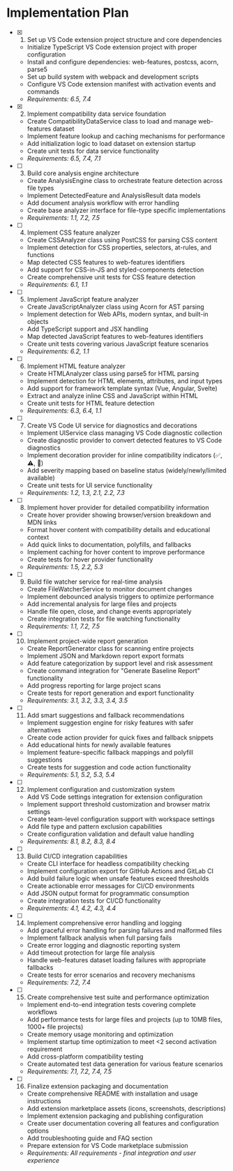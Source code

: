 # Implementation Plan

- [x] 1. Set up VS Code extension project structure and core dependencies







  - Initialize TypeScript VS Code extension project with proper configuration
  - Install and configure dependencies: web-features, postcss, acorn, parse5
  - Set up build system with webpack and development scripts
  - Configure VS Code extension manifest with activation events and commands
  - _Requirements: 6.5, 7.4_

- [x] 2. Implement compatibility data service foundation






  - Create CompatibilityDataService class to load and manage web-features dataset
  - Implement feature lookup and caching mechanisms for performance
  - Add initialization logic to load dataset on extension startup
  - Create unit tests for data service functionality
  - _Requirements: 6.5, 7.4, 7.1_

- [ ] 3. Build core analysis engine architecture
  - Create AnalysisEngine class to orchestrate feature detection across file types
  - Implement DetectedFeature and AnalysisResult data models
  - Add document analysis workflow with error handling
  - Create base analyzer interface for file-type specific implementations
  - _Requirements: 1.1, 7.2, 7.5_

- [ ] 4. Implement CSS feature analyzer
  - Create CSSAnalyzer class using PostCSS for parsing CSS content
  - Implement detection for CSS properties, selectors, at-rules, and functions
  - Map detected CSS features to web-features identifiers
  - Add support for CSS-in-JS and styled-components detection
  - Create comprehensive unit tests for CSS feature detection
  - _Requirements: 6.1, 1.1_

- [ ] 5. Implement JavaScript feature analyzer
  - Create JavaScriptAnalyzer class using Acorn for AST parsing
  - Implement detection for Web APIs, modern syntax, and built-in objects
  - Add TypeScript support and JSX handling
  - Map detected JavaScript features to web-features identifiers
  - Create unit tests covering various JavaScript feature scenarios
  - _Requirements: 6.2, 1.1_

- [ ] 6. Implement HTML feature analyzer
  - Create HTMLAnalyzer class using parse5 for HTML parsing
  - Implement detection for HTML elements, attributes, and input types
  - Add support for framework template syntax (Vue, Angular, Svelte)
  - Extract and analyze inline CSS and JavaScript within HTML
  - Create unit tests for HTML feature detection
  - _Requirements: 6.3, 6.4, 1.1_

- [ ] 7. Create VS Code UI service for diagnostics and decorations
  - Implement UIService class managing VS Code diagnostic collection
  - Create diagnostic provider to convert detected features to VS Code diagnostics
  - Implement decoration provider for inline compatibility indicators (✅, ⚠, 🚫)
  - Add severity mapping based on baseline status (widely/newly/limited available)
  - Create unit tests for UI service functionality
  - _Requirements: 1.2, 1.3, 2.1, 2.2, 7.3_

- [ ] 8. Implement hover provider for detailed compatibility information
  - Create hover provider showing browser/version breakdown and MDN links
  - Format hover content with compatibility details and educational context
  - Add quick links to documentation, polyfills, and fallbacks
  - Implement caching for hover content to improve performance
  - Create tests for hover provider functionality
  - _Requirements: 1.5, 2.2, 5.3_

- [ ] 9. Build file watcher service for real-time analysis
  - Create FileWatcherService to monitor document changes
  - Implement debounced analysis triggers to optimize performance
  - Add incremental analysis for large files and projects
  - Handle file open, close, and change events appropriately
  - Create integration tests for file watching functionality
  - _Requirements: 1.1, 7.2, 7.5_

- [ ] 10. Implement project-wide report generation
  - Create ReportGenerator class for scanning entire projects
  - Implement JSON and Markdown report export formats
  - Add feature categorization by support level and risk assessment
  - Create command integration for "Generate Baseline Report" functionality
  - Add progress reporting for large project scans
  - Create tests for report generation and export functionality
  - _Requirements: 3.1, 3.2, 3.3, 3.4, 3.5_

- [ ] 11. Add smart suggestions and fallback recommendations
  - Implement suggestion engine for risky features with safer alternatives
  - Create code action provider for quick fixes and fallback snippets
  - Add educational hints for newly available features
  - Implement feature-specific fallback mappings and polyfill suggestions
  - Create tests for suggestion and code action functionality
  - _Requirements: 5.1, 5.2, 5.3, 5.4_

- [ ] 12. Implement configuration and customization system
  - Add VS Code settings integration for extension configuration
  - Implement support threshold customization and browser matrix settings
  - Create team-level configuration support with workspace settings
  - Add file type and pattern exclusion capabilities
  - Create configuration validation and default value handling
  - _Requirements: 8.1, 8.2, 8.3, 8.4_

- [ ] 13. Build CI/CD integration capabilities
  - Create CLI interface for headless compatibility checking
  - Implement configuration export for GitHub Actions and GitLab CI
  - Add build failure logic when unsafe features exceed thresholds
  - Create actionable error messages for CI/CD environments
  - Add JSON output format for programmatic consumption
  - Create integration tests for CI/CD functionality
  - _Requirements: 4.1, 4.2, 4.3, 4.4_

- [ ] 14. Implement comprehensive error handling and logging
  - Add graceful error handling for parsing failures and malformed files
  - Implement fallback analysis when full parsing fails
  - Create error logging and diagnostic reporting system
  - Add timeout protection for large file analysis
  - Handle web-features dataset loading failures with appropriate fallbacks
  - Create tests for error scenarios and recovery mechanisms
  - _Requirements: 7.2, 7.4_

- [ ] 15. Create comprehensive test suite and performance optimization
  - Implement end-to-end integration tests covering complete workflows
  - Add performance tests for large files and projects (up to 10MB files, 1000+ file projects)
  - Create memory usage monitoring and optimization
  - Implement startup time optimization to meet <2 second activation requirement
  - Add cross-platform compatibility testing
  - Create automated test data generation for various feature scenarios
  - _Requirements: 7.1, 7.2, 7.4, 7.5_

- [ ] 16. Finalize extension packaging and documentation
  - Create comprehensive README with installation and usage instructions
  - Add extension marketplace assets (icons, screenshots, descriptions)
  - Implement extension packaging and publishing configuration
  - Create user documentation covering all features and configuration options
  - Add troubleshooting guide and FAQ section
  - Prepare extension for VS Code marketplace submission
  - _Requirements: All requirements - final integration and user experience_